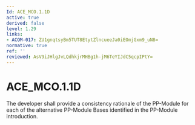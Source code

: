 ```yaml
---
Id: ACE_MCO.1.1D
active: true
derived: false
level: 1.29
links:
- ACOM-017: ZU1gnqtsyBm5TUT8EtytZlncueeJa0iEOmjGxm9_uN8=
normative: true
ref: ''
reviewed: AsV9iJHlgJvLQdhkjrMHBg1h-jM6TeYIJdC5qcpIPtY=
---
```


# ACE_MCO.1.1D

The developer shall provide a consistency rationale of the PP-Module for each of the alternative PP-Module Bases identified in the PP-Module introduction.